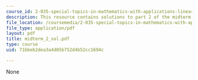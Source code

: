 ```yaml
---
course_id: 2-035-special-topics-in-mathematics-with-applications-linear-algebra-and-the-calculus-of-variations-spring-2007
description: This resource contains solutions to part 2 of the midterm exam.
file_location: /coursemedia/2-035-special-topics-in-mathematics-with-applications-linear-algebra-and-the-calculus-of-variations-spring-2007/71bbeb2dea3a4d05b752d4b52cc1694c_midterm_2_sol.pdf
file_type: application/pdf
layout: pdf
title: midterm_2_sol.pdf
type: course
uid: 71bbeb2dea3a4d05b752d4b52cc1694c

---
```

None